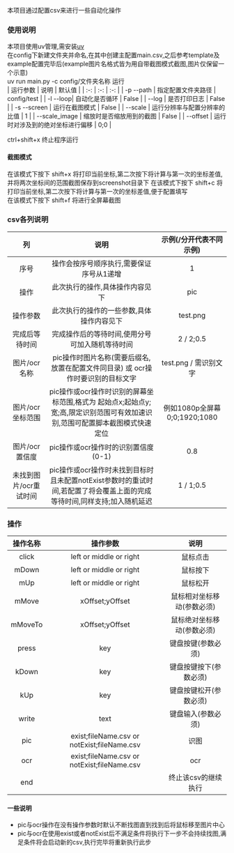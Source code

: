本项目通过配置csv来进行一些自动化操作

### 使用说明
本项目使用uv管理,需安装[uv](https://docs.astral.sh/uv/)     
在config下新建文件夹并命名,在其中创建主配置main.csv,之后参考template及example配置完毕后(example图片名格式皆为用自带截图模式截图,图片仅保留一个示意)     
uv run main.py -c config/文件夹名称 运行        
| 运行参数 | 说明 | 默认值 |
| :-: | :-: | :-: |
| -p --path | 指定配置文件夹路径 | config/test |
| -l --loop| 自动化是否循环 | False |
| --log | 是否打印日志 | False |
| -s --screen | 运行在截图模式 | False |
| --scale | 运行分辨率与配置分辨率的比值 | 1 |
| --scale_image | 缩放时是否缩放用到的截图 | False |
| --offset | 运行时对涉及到的绝对坐标进行偏移 | 0;0 |

ctrl+shift+x 终止程序运行
#### 截图模式
在该模式下按下 shift+x 将打印当前坐标,第二次按下将计算与第一次的坐标差值,并将两次坐标间的范围截图保存到screenshot目录下 
在该模式下按下 shift+c 将打印当前坐标,第二次按下将计算与第一次的坐标差值,便于配置填写   
在该模式下按下 shift+f 将进行全屏幕截图     

### csv各列说明
| 列 | 说明 | 示例(/分开代表不同示例) |
| :-: | :-: | :-: |
| 序号 | 操作会按序号顺序执行,需要保证序号从1递增 | 1 |
| 操作 | 此次执行的操作,具体操作内容见下 | pic |
| 操作参数 | 此次执行的操作的一些参数,具体操作内容见下 | test.png |
| 完成后等待时间 | 完成操作后的等待时间,使用分号可加入随机等待时间 | 2 / 2;0.5 |
| 图片/ocr名称 | pic操作时图片名称(需要后缀名,放置在配置文件同目录) 或 ocr操作时要识别的目标文字 | test.png / 需识别文字 |
| 图片/ocr坐标范围 | pic操作或ocr操作时识别的屏幕坐标范围,格式为 起始点x;起始点y;宽;高,限定识别范围可有效加速识别,范围可配置脚本截图模式快速定位 | 例如1080p全屏幕0;0;1920;1080 |
| 图片/ocr置信度 | pic操作或ocr操作时的识别置信度(0-1) | 0.8 |
| 未找到图片/ocr重试时间 | pic操作或ocr操作时未找到目标时且未配置notExist参数时的重试时间,若配置了将会覆盖上面的完成等待时间,同样支持;加入随机延迟 | 1 / 1;0.5 |

### 操作
| 操作名称 | 操作参数 | 说明 |
| :-: | :-: | :-: |
|click| left or middle or right | 鼠标点击 |
|mDown| left or middle or right | 鼠标按下 |
|mUp| left or middle or right | 鼠标松开 |
|mMove| xOffset;yOffset | 鼠标相对坐标移动(参数必须) |
|mMoveTo| xOffset;yOffset | 鼠标绝对坐标移动(参数必须) |
|press| key | 键盘按键(参数必须) |
|kDown| key | 键盘按键按下(参数必须) |
|kUp| key | 键盘按键松开(参数必须) |
|write| text | 键盘输入(参数必须) |
|pic| exist;fileName.csv or notExist;fileName.csv  | 识图 |
|ocr| exist;fileName.csv or notExist;fileName.csv  | ocr |
|end|   | 终止该csv的继续执行 |

#### 一些说明
* pic与ocr操作在没有操作参数时默认不断找图直到找到后将鼠标移至图片中心
* pic与ocr在使用exist或者notExist后不满足条件将执行下一步不会持续找图,满足条件将会启动新的csv,执行完毕将重新执行此步